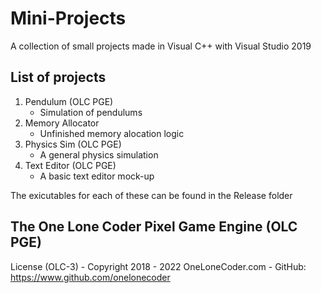 # Mini-Projects
A collection of small projects made in Visual C++ with Visual Studio 2019

## List of projects
1. Pendulum (OLC PGE)
    * Simulation of pendulums
2. Memory Allocator
    * Unfinished memory alocation logic
3. Physics Sim (OLC PGE)
    * A general physics simulation
4. Text Editor (OLC PGE)
    * A basic text editor mock-up

The exicutables for each of these can be found in the Release folder

## The One Lone Coder Pixel Game Engine (OLC PGE)
License (OLC-3) - Copyright 2018 - 2022 OneLoneCoder.com - GitHub: https://www.github.com/onelonecoder
